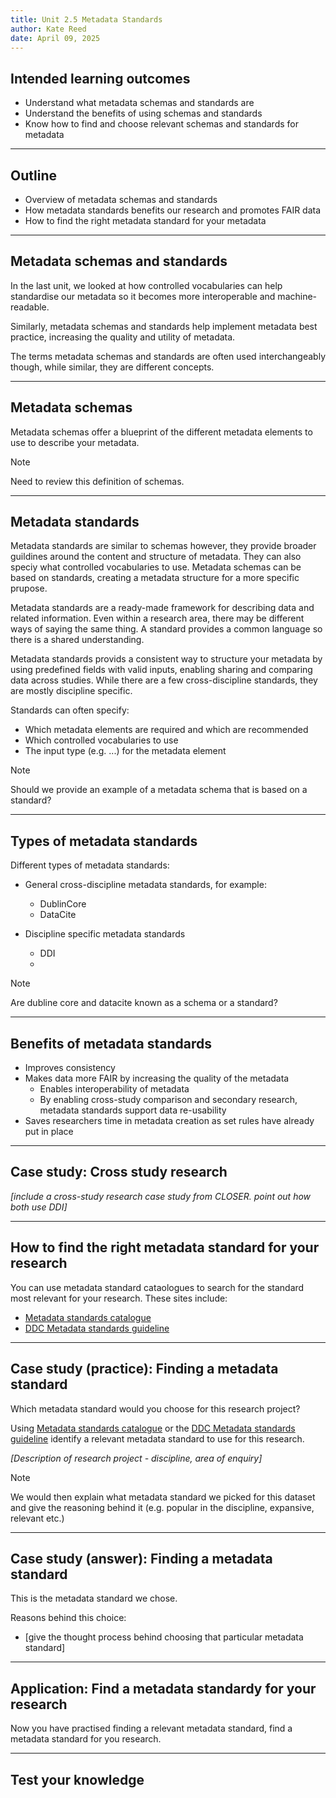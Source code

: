 ```yaml
---
title: Unit 2.5 Metadata Standards
author: Kate Reed
date: April 09, 2025
---
```

## Intended learning outcomes 

- Understand what metadata schemas and standards are
- Understand the benefits of using schemas and standards
- Know how to find and choose relevant schemas and standards for metadata

---

## Outline

- Overview of metadata schemas and standards
- How metadata standards benefits our research and promotes FAIR data
- How to find the right metadata standard for your metadata

---

## Metadata schemas and standards

In the last unit, we looked at how controlled vocabularies can help standardise our metadata so it becomes more interoperable and machine-readable.

Similarly, metadata schemas and standards help implement metadata best practice, increasing the quality and utility of metadata.

The terms metadata schemas and standards are often used interchangeably though, while similar, they are different concepts.

---

## Metadata schemas

Metadata schemas offer a blueprint of the different metadata elements to use to describe your metadata.

>[!NOTE]
> Need to review this definition of schemas. 
---

## Metadata standards

Metadata standards are similar to schemas however, they provide broader guildines around the content and structure of metadata. They can also speciy what controlled vocabularies to use. Metadata schemas can be based on standards, creating a metadata structure for a more specific prupose. 

Metadata standards are a ready-made framework for describing data and related information. Even within a research area, there may be different ways of saying the same thing. A standard provides a common language so there is a shared understanding. 

Metadata standards provids a consistent way to structure your metadata by using predefined fields with valid inputs, enabling sharing and comparing data across studies. While there are a few cross-discipline standards, they are mostly discipline specific. 

Standards can often specify:
- Which metadata elements are required and which are recommended
- Which controlled vocabularies to use
- The input type (e.g. ...) for the metadata element

>[!NOTE]
> Should we provide an example of a metadata schema that is based on a standard?

---

## Types of metadata standards

Different types of metadata standards:
- General cross-discipline metadata standards, for example:
  - DublinCore
  - DataCite
    
- Discipline specific metadata standards
  - DDI
  - 

>[!NOTE]
> Are dubline core and datacite known as a schema or a standard?

---

## Benefits of metadata standards

- Improves consistency
- Makes data more FAIR by increasing the quality of the metadata
  - Enables interoperability of metadata
  - By enabling  cross-study comparison and secondary research, metadata standards support data re-usability
- Saves researchers time in metadata creation as set rules have already put in place

---

## Case study: Cross study research

_[include a cross-study research case study from CLOSER. point out how both use DDI]_

---

## How to find the right metadata standard for your research

You can use metadata standard cataologues to search for the standard most relevant for your research.
These sites include:
- [Metadata standards catalogue](https://rdamsc.bath.ac.uk/subject-index)
- [DDC Metadata standards guideline](https://www.dcc.ac.uk/guidance/standards/metadata)

---

## Case study (practice): Finding a metadata standard

Which metadata standard would you choose for this research project?

Using [Metadata standards catalogue](https://rdamsc.bath.ac.uk/subject-index) or the [DDC Metadata standards guideline](https://www.dcc.ac.uk/guidance/standards/metadata) identify a relevant metadata standard to use for this research.

_[Description of research project - discipline, area of enquiry]_

>[!NOTE]
> We would then explain what metadata standard we picked for this dataset and give the reasoning behind it (e.g. popular in the discipline, expansive, relevant etc.)

---

## Case study (answer): Finding a metadata standard

This is the metadata standard we chose.

Reasons behind this choice:
- [give the thought process behind choosing that particular metadata standard]

---

## Application: Find a metadata standardy for your research

Now you have practised finding a relevant metadata standard, find a metadata standard for you research.

---

## Test your knowledge


